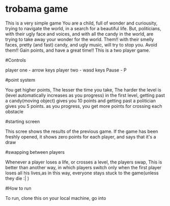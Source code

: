# trobama game

This is a very simple game
You are a child, full of wonder and curiousity, trying to navigate the world, 
in a search for a beautiful life.
But, politicians, with their ugly face and voices, and with all the candy in 
the world, are trying to take away your wonder for the world. Them!! with their 
smelly faces, pretty (and fast) candy, and ugly music, will try to stop you.
Avoid them!! Gain points, and have a great time!!
This is a two player game.


#Controls

player one - arrow keys
player two - wasd keys
Pause - P

#point system

You get higher points, 
The lesser the time you take,
The harder the level is (level automatically increases as you progress)
in the first level, getting past a candy(moving object) gives you 10 points
and getting past a politician gives you 5 points.
as you progress, you get more points for crossing each obstacle

#starting screen

This scree shows the results of the previous game.
If the game has been freshly opened, it shows zero points for each player,
and says that it's a draw

#swapping between players

Whenever a player loses a life, or crosses a level, the players swap, This 
is better than another way, in which players switch only when the first player 
loses all his lives,as in this way, everyone stays stuck to the game(unless 
they die :| )

#How to run 

To run, clone this on your local machine, go into 
